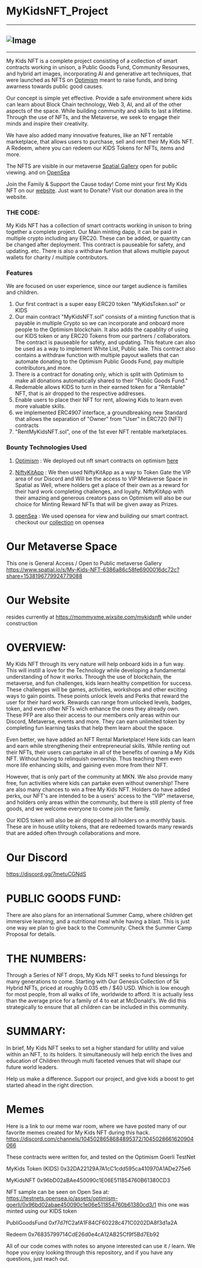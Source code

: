 # MyKidsNFT_Project

---

## <img src="https://media.discordapp.net/attachments/1045028659037216861/1049006246751121508/Screenshot.jpg?width=1343&amp;height=635" alt="Image"/>

---

My Kids NFT is a complete project consisting of a collection of smart contracts working in unison, a Public Goods Fund, Community Resourxes, and hybrid art images, incorporating AI and generative art techniques, that were launched as NFTS on [Optimism](https://www.optimism.io/) meant to raise funds, and bring awarness towards public good causes.

Our concept is simple yet effective.
Provide a safe environment where kids can learn about Block Chain technology, Web 3, AI, and all of the other aspects of the space. While building community and skills to last a lifetime. Through the use of NFTs, and the Metaverse, we seek to engage their minds and inspire their creativity.

We have also added many innovative features, like an NFT rentable marketplace, that allows users to purchase, sell and rent their My Kids NFT. A Redeem, where you can redeem our KIDS Tokens for NFTs, items and more.

The NFTS are visible in our metaverse [Spatial Gallery](https://www.spatial.io/s/My-Kids-NFT-6386a86c58fe6900016dc72c?share=1538196779924779088) open for public viewing. and on [OpenSea](https://testnets.opensea.io/assets/optimism-goerli/0x96bd02abae450090c1e06e511854760b61380cd3/1)

Join the Family & Support the Cause today! Come mint your first My Kids NFT on our [website](https://mommyxme.wixsite.com/mykidsnft).
Just want to Donate? Visit our donation area in the website.


### THE CODE:

My Kids NFT has a collection of smart contracts working in unison to bring together a complete project.
Our Main minting dapp, it can be paid in multiple crypto including any ERC20. These can be added, or quantity can be changed after deployment. This contract is pauseable for safety, and updating. etc. There is also a withdraw funtion that allows multiple payout wallets for charity / multiple contributors.

### Features

We are focused on user experience, since our target audience is families and children.

1. Our first contract is a super easy ERC20 token "MyKidsToken.sol" or KIDS
2. Our main contract "MyKidsNFT.sol" consists of a minting function that is payable in multiple Crypto so we can incorporate and onboard more people to the Optimism blockchain. It also adds the capablity of using our KIDS token or
   any ERC20 Tokens from our partners / collaborators. The contract is pauseable for safety, and updating. This feature can also be used as a way to implement White List, Public sale. This contract also contains a withdraw function with
   multiple payout wallets that can automate donating to the Optimism Public Goods Fund, pay multiple contributors,and more.
3. There is a contract for donating only, which is split with Optimism to make all donations automatically shared to their "Public Goods Fund."
4. Redemable allows KIDS to turn in their earned token for a "Rentable" NFT, that is air dropped to the respective addresses.
5. Enable users to place their NFT for rent, allowing Kids to learn even more valuable skills.
6. we implemented ERC4907 interface, a groundbreaking new Standard that allows the separation of "Owner" from "User" in ERC720 (NFT) contracts
7. "RentMyKidsNFT.sol", one of the 1st ever NFT rentable marketplaces.


### Bounty Technologies Used

1. [Optimism](https://www.optimism.io/)
   : We deployed out nft smart contracts on optimism [here](https://blockscout.com/optimism/goerli/address/0x96bD02aBAe450090c1E06E511854760B61380CD3)

2. [NiftyKitApp](https://niftykit.com/)
   : We then used NiftyKitApp as a way to Token Gate the VIP area of our Discord and Will be the access to VIP Metaverse Space in Spatial as Well, where holders get a place of their own as a reward for their hard work completing challenges, and loyalty.
   NiftyKitApp with their amazing and generous creators pass on Optimism will also be our choice for Minting Reward NFTs that will be given away as Prizes.

3. [openSea](https://www.opensea.io/)
   : We used opensea for view and building our smart contract. checkout our [collection](https://testnets.opensea.io/assets/optimism-goerli/0x96bd02abae450090c1e06e511854760b61380cd3/1) on opensea

# Our Metaverse Space

This one is General Access / Open to Public metaverse Gallery
https://www.spatial.io/s/My-Kids-NFT-6386a86c58fe6900016dc72c?share=1538196779924779088

# Our Website

resides currently at https://mommyxme.wixsite.com/mykidsnft while under construction

# OVERVIEW:

My Kids NFT through its very nature will help onboard kids in a fun way. This will instill a love for the Technology while developing a fundamental understanding of how it works. Through the use of blockchain, the metaverse, and fun challenges, kids learn healthy competition for success. These challenges will be games, activities, workshops and other exciting ways to gain points. These points unlock levels and Perks that reward the user for their hard work. Rewards can range from unlocked levels, badges, token, and even other NFTs wich enhance the ones they already own. These PFP are also their access to our members only areas within our Discord, Metaverse, events and more. They can earn unlimited token by completing fun learning tasks that help them learn about the space.

Even better, we have added an NFT Rental Marketplace! Here kids can learn and earn while strengthening their entrepreneurial skills. While renting out their NFTs, their users can partake in all of the benefits of owning a My Kids NFT. Without having to relinquish ownership. Thus teaching them even more life enhancing skills, and gaining even more from their NFT.

However, that is only part of the community at MKN. We also provide many free, fun activities where kids can partake even without ownership! There are also many chances to win a free My Kids NFT. Holders do have added perks, our NFT's are intended to be a users' access to the "VIP" metaverse, and holders only areas within the community, but there is still plenty of free goods, and we welcome everyone to come join the family.

Our KIDS token will also be air dropped to all holders on a monthly basis. These are in house utility tokens, that are redeemed towards many rewards that are added often through collaborations and more.

# Our Discord

https://discord.gg/7metuCGNdS

# PUBLIC GOODS FUND:

There are also plans for an international Summer Camp, where children get immersive learning, and a nutritional meal while having a blast. This is just one way we plan to give back to the Community. Check the Summer Camp Proposal for details.

# THE NUMBERS:

Through a Series of NFT drops, My Kids NFT seeks to fund blessings for many generations to come. Starting with Our Genesis Collection of 5k Hybrid NFTs, priced at roughly 0.035 eth / $40 USD. Which is low enough for most people, from all walks of life, worldwide to afford. It is actually less than the average price for a family of 4 to eat at McDonald's. We did this strategically to ensure that all children can be included in this community.

# SUMMARY:

In brief, My Kids NFT seeks to set a higher standard for utility and value within an NFT, to its holders. It simultaneously will help enrich the lives and education of Children through multi faceted venues that will shape our future world leaders.

Help us make a difference. Support our project, and give kids a boost to get started ahead in the right direction.

# Memes

Here is a link to our meme war room, where we have posted many of our favorite memes created for My Kids NFT during this hack. https://discord.com/channels/1045028658684895372/1045028661620904066

These contracts were written for, and tested on the Optimism Goerli TestNet

MyKids Token (KIDS)
0x32DA22129A7A1cC1cdd595ca410970A1ADe275e6

MyKidsNFT
0x96bD02aBAe450090c1E06E511854760B61380CD3

NFT sample can be seen on Open Sea at:
https://testnets.opensea.io/assets/optimism-goerli/0x96bd02abae450090c1e06e511854760b61380cd3/1
this one was minted using our KIDS token

PubliGoodsFund
0xf7d7fC2afA1F84CF60228c471C0202DA8f3d1a2A

Redeem
0x76835799714CdE26d0e4cA12AB25Cf9f5Bd7Eb92

All of our code comes with notes so anyone interested can use it / learn. We hope you enjoy looking through this repository, and if you have any questions, just reach out.
